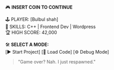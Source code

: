 🎮 **INSERT COIN TO CONTINUE**  

🕹️ PLAYER: [Bulbul shah]  
💾 SKILLS: C++ | Frontend Dev | Wordpress  
🏆 HIGH SCORE: 42,000  

🛠️ **SELECT A MODE:**  
[▶️ Start Project] [💾 Load Code] [⚙️ Debug Mode]  

> "Game over? Nah. I just respawned."


<!---
Bulbulshah/Bulbulshah is a ✨ special ✨ repository because its `README.md` (this file) appears on your GitHub profile.
You can click the Preview link to take a look at your changes.
--->
